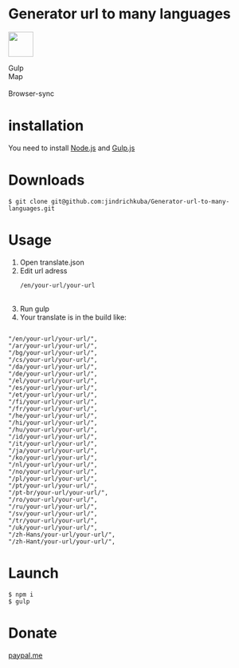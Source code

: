 # Generator url to many languages
<p><img width="50" src="https://raw.githubusercontent.com/gulpjs/artwork/master/gulp-2x.png" style="max-width:100%;">
</p>
Gulp <br />
Map <br />
<br />
Browser-sync

# installation
You need to install <a href="http://nodejs.org" target="_blank">Node.js</a> and <a href="http://gulpjs.com/" target="_blank">Gulp.js</a>

# Downloads
<pre><code>$ git clone git@github.com:jindrichkuba/Generator-url-to-many-languages.git</code></pre>

# Usage
1) Open translate.json <br />
2) Edit url adress <pre><code>/en/your-url/your-url</code></pre> <br />
4) Run gulp<br />
5) Your translate is in the build like:
<pre><code>
"/en/your-url/your-url/",
"/ar/your-url/your-url/",
"/bg/your-url/your-url/",
"/cs/your-url/your-url/",
"/da/your-url/your-url/",
"/de/your-url/your-url/",
"/el/your-url/your-url/",
"/es/your-url/your-url/",
"/et/your-url/your-url/",
"/fi/your-url/your-url/",
"/fr/your-url/your-url/",
"/he/your-url/your-url/",
"/hi/your-url/your-url/",
"/hu/your-url/your-url/",
"/id/your-url/your-url/",
"/it/your-url/your-url/",
"/ja/your-url/your-url/",
"/ko/your-url/your-url/",
"/nl/your-url/your-url/",
"/no/your-url/your-url/",
"/pl/your-url/your-url/",
"/pt/your-url/your-url/",
"/pt-br/your-url/your-url/",
"/ro/your-url/your-url/",
"/ru/your-url/your-url/",
"/sv/your-url/your-url/",
"/tr/your-url/your-url/",
"/uk/your-url/your-url/",
"/zh-Hans/your-url/your-url/",
"/zh-Hant/your-url/your-url/",
</code></pre>


# Launch
<pre><code>$ npm i
$ gulp</code></pre>

# Donate
<a href="https://www.paypal.me/JKuba/" target="_blank">paypal.me</a>
